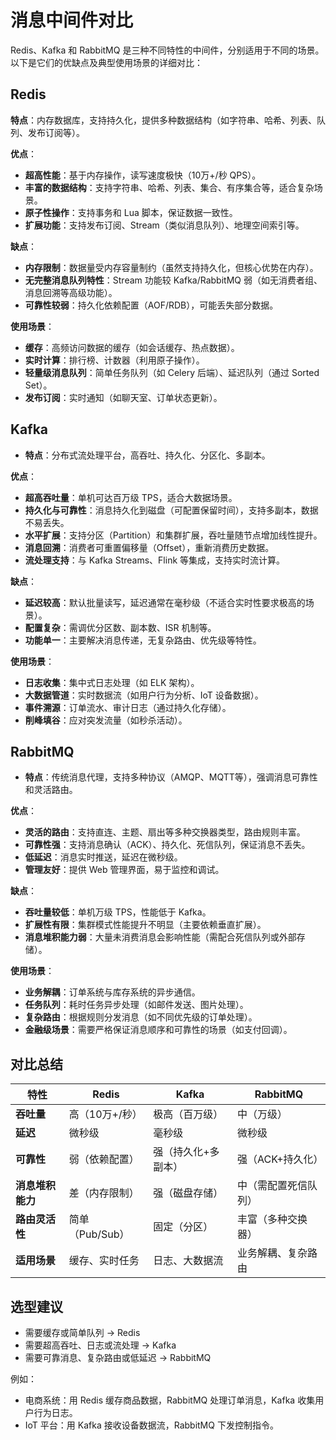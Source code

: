 # 消息中间件对比


Redis、Kafka 和 RabbitMQ 是三种不同特性的中间件，分别适用于不同的场景。以下是它们的优缺点及典型使用场景的详细对比：

## Redis

**特点**：内存数据库，支持持久化，提供多种数据结构（如字符串、哈希、列表、队列、发布订阅等）。

**优点**：

- **超高性能**：基于内存操作，读写速度极快（10万+/秒 QPS）。
- **丰富的数据结构**：支持字符串、哈希、列表、集合、有序集合等，适合复杂场景。
- **原子性操作**：支持事务和 Lua 脚本，保证数据一致性。
- **扩展功能**：支持发布订阅、Stream（类似消息队列）、地理空间索引等。

**缺点**：

- **内存限制**：数据量受内存容量制约（虽然支持持久化，但核心优势在内存）。
- **无完整消息队列特性**：Stream 功能较 Kafka/RabbitMQ 弱（如无消费者组、消息回溯等高级功能）。
- **可靠性较弱**：持久化依赖配置（AOF/RDB），可能丢失部分数据。

**使用场景**：

- **缓存**：高频访问数据的缓存（如会话缓存、热点数据）。
- **实时计算**：排行榜、计数器（利用原子操作）。
- **轻量级消息队列**：简单任务队列（如 Celery 后端）、延迟队列（通过 Sorted Set）。
- **发布订阅**：实时通知（如聊天室、订单状态更新）。

## Kafka

- **特点**：分布式流处理平台，高吞吐、持久化、分区化、多副本。

**优点**：

- **超高吞吐量**：单机可达百万级 TPS，适合大数据场景。
- **持久化与可靠性**：消息持久化到磁盘（可配置保留时间），支持多副本，数据不易丢失。
- **水平扩展**：支持分区（Partition）和集群扩展，吞吐量随节点增加线性提升。
- **消息回溯**：消费者可重置偏移量（Offset），重新消费历史数据。
- **流处理支持**：与 Kafka Streams、Flink 等集成，支持实时流计算。

**缺点**：

- **延迟较高**：默认批量读写，延迟通常在毫秒级（不适合实时性要求极高的场景）。
- **配置复杂**：需调优分区数、副本数、ISR 机制等。
- **功能单一**：主要解决消息传递，无复杂路由、优先级等特性。

**使用场景**：

- **日志收集**：集中式日志处理（如 ELK 架构）。
- **大数据管道**：实时数据流（如用户行为分析、IoT 设备数据）。
- **事件溯源**：订单流水、审计日志（通过持久化存储）。
- **削峰填谷**：应对突发流量（如秒杀活动）。

## RabbitMQ

- **特点**：传统消息代理，支持多种协议（AMQP、MQTT等），强调消息可靠性和灵活路由。

**优点**：

- **灵活的路由**：支持直连、主题、扇出等多种交换器类型，路由规则丰富。
- **可靠性强**：支持消息确认（ACK）、持久化、死信队列，保证消息不丢失。
- **低延迟**：消息实时推送，延迟在微秒级。
- **管理友好**：提供 Web 管理界面，易于监控和调试。

**缺点**：

- **吞吐量较低**：单机万级 TPS，性能低于 Kafka。
- **扩展性有限**：集群模式性能提升不明显（主要依赖垂直扩展）。
- **消息堆积能力弱**：大量未消费消息会影响性能（需配合死信队列或外部存储）。

**使用场景**：

- **业务解耦**：订单系统与库存系统的异步通信。
- **任务队列**：耗时任务异步处理（如邮件发送、图片处理）。
- **复杂路由**：根据规则分发消息（如不同优先级的订单处理）。
- **金融级场景**：需要严格保证消息顺序和可靠性的场景（如支付回调）。

## 对比总结
| 特性             | Redis           | Kafka               | RabbitMQ             |
| ---------------- | --------------- | ------------------- | -------------------- |
| **吞吐量**       | 高（10万+/秒）  | 极高（百万级）      | 中（万级）           |
| **延迟**         | 微秒级          | 毫秒级              | 微秒级               |
| **可靠性**       | 弱（依赖配置）  | 强（持久化+多副本） | 强（ACK+持久化）     |
| **消息堆积能力** | 差（内存限制）  | 强（磁盘存储）      | 中（需配置死信队列） |
| **路由灵活性**   | 简单（Pub/Sub） | 固定（分区）        | 丰富（多种交换器）   |
| **适用场景**     | 缓存、实时任务  | 日志、大数据流      | 业务解耦、复杂路由   |

## 选型建议

- 需要缓存或简单队列 → Redis
- 需要超高吞吐、日志或流处理 → Kafka
- 需要可靠消息、复杂路由或低延迟 → RabbitMQ

例如：

- 电商系统：用 Redis 缓存商品数据，RabbitMQ 处理订单消息，Kafka 收集用户行为日志。
- IoT 平台：用 Kafka 接收设备数据流，RabbitMQ 下发控制指令。